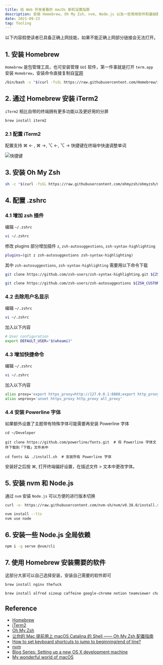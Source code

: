 ```yaml
---
title: 给 Web 开发者看的 macOs 新机设置指南
description: 安装 Homebrew, Oh My Zsh, nvm, Node.js 以及一些常用软件和基础配置
date: 2021-09-23
tag: Tooling
---
```


以下内容假使读者已具备正确上网技能，如果不能正确上网部分链接会无法打开。

## 1. 安装 Homebrew

`Homebrew` 是包管理工具，也可安装管理 `GUI` 软件，第一件事就是打开 `term.app` 安装 `Homebrew`，安装命令直接复制自[官网](https://brew.sh)

```bash
/bin/bash -c "$(curl -fsSL https://raw.githubusercontent.com/Homebrew/install/HEAD/install.sh)"
```

## 2. 通过 Homebrew 安装 iTerm2

`iTerm2` 相比自带的终端拥有更多功能以及更好用的分屏

```bash
brew install iterm2
```

### 2.1 配置 iTerm2

配置支持 ⌘ ← , ⌘ →, ⌥ ←, ⌥ → 快捷键在终端中快速调整单词

![快捷键](https://i.stack.imgur.com/NLIVi.gif)

## 3. 安装 Oh My Zsh

```bash
sh -c "$(curl -fsSL https://raw.githubusercontent.com/ohmyzsh/ohmyzsh/master/tools/install.sh)"
```

## 4. 配置 .zshrc

### 4.1 增加 zsh 插件

编辑 `~/.zshrc`

```bash
vi ~/.zshrc
```

修改 plugins 部分增加插件 `z`, `zsh-autosuggestions`, `zsh-syntax-highlighting`

```bash
plugins=(git z zsh-autosuggestions zsh-syntax-highlighting)
```

其中 `zsh-autosuggestions`, `zsh-syntax-highlighting` 需要用以下命令下载

```bash
git clone https://github.com/zsh-users/zsh-syntax-highlighting.git ${ZSH_CUSTOM:-~/.oh-my-zsh/custom}/plugins/zsh-syntax-highlighting

git clone https://github.com/zsh-users/zsh-autosuggestions ${ZSH_CUSTOM:-~/.oh-my-zsh/custom}/plugins/zsh-autosuggestions
```

### 4.2 去除用户名显示

编辑 `~/.zshrc`

```bash
vi ~/.zshrc
```

加入以下内容

```bash
# User configuration
export DEFAULT_USER="$(whoami)"
```

### 4.3 增加快捷命令

编辑 `~/.zshrc`

```bash
vi ~/.zshrc
```

加入以下内容

```bash
alias proxy='export https_proxy=http://127.0.0.1:8888;export http_proxy=http://127.0.0.1:8888;export all_proxy=socks5://127.0.0.1:8889'
alias unproxy='unset https_proxy http_proxy all_proxy'
```

### 4.4 安装 Powerline 字体

如果额外设置了主题带有特殊字体可能需要再安装 Powerline 字体

```
cd ~/Developer

git clone https://github.com/powerline/fonts.git  # 将 Powerline 字体文件下载到「下载」文件夹中

cd fonts && ./install.sh  # 安装所有 Powerline 字体

```

安装好之后按 ⌘, 打开终端偏好设置，在描述文件 > 文本中更改字体。

## 5. 安装 nvm 和 Node.js

通过 `nvm` 安装 `Node.js` 可以方便的进行版本切换

```bash
curl -o- https://raw.githubusercontent.com/nvm-sh/nvm/v0.38.0/install.sh | bash
```

```bash
nvm install --lts
nvm use node
```

## 6. 安装一些 Node.js 全局依赖

```bash
npm i -g serve @vue/cli
```

## 7. 使用 Homebrew 安装需要的软件

这部分大家可以自己选择安装，安装自己需要的软件即可

```bash
brew install nginx thefuck
```

```bash
brew install alfred sizeup caffeine google-chrome notion teamviewer charles obs visual-studio-code firefox istat-menus postman vlc gas-mask macdown spotify cheatsheet
```

## Reference

- [Homebrew](https://brew.sh)
- [iTerm2](https://iterm2.com)
- [Oh My Zsh](https://github.com/ohmyzsh/ohmyzsh)
- [让你的 Mac 提前用上 macOS Catalina 的 Shell —— Oh My Zsh 配置指南](https://blog.hly0928.com/post/set-up-oh-my-zsh-on-macos/)
- [How to set keyboard shortcuts to jump to beginning/end of line?](https://stackoverflow.com/questions/6205157/how-to-set-keyboard-shortcuts-to-jump-to-beginning-end-of-line)
- [nvm](https://github.com/nvm-sh/nvm)
- [Blog Series: Setting up a new OS X development machine](https://mattstauffer.com/blog/series/setting-up-a-new-os-x-development-machine/)
- [My wonderful world of macOS](https://github.com/nikitavoloboev/my-mac-os)